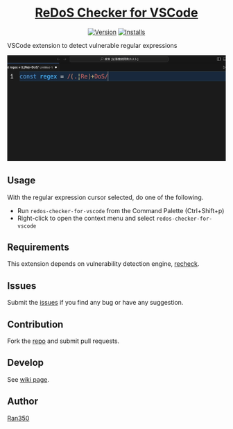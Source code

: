 <div align="center">

# [ReDoS Checker for VSCode](https://github.com/Ran350/redos-checker-for-vscode)

[![Version](https://img.shields.io/visual-studio-marketplace/v/ran350.redos-checker-for-vscode?style=for-the-badge)](https://marketplace.visualstudio.com/items?itemName=ran350.redos-checker-for-vscode)
[![Installs](https://img.shields.io/visual-studio-marketplace/i/ran350.redos-checker-for-vscode?style=for-the-badge)](https://marketplace.visualstudio.com/items?itemName=ran350.redos-checker-for-vscode)

</div>

VSCode extension to detect vulnerable regular expressions

![image/demo.gif](https://github.com/Ran350/redos-checker-for-vscode/blob/main/image/demo.gif?raw=true)

## Usage

With the regular expression cursor selected, do one of the following.

- Run `redos-checker-for-vscode` from the Command Palette (Ctrl+Shift+p)
- Right-click to open the context menu and select `redos-checker-for-vscode`

## Requirements

This extension depends on vulnerability detection engine, [recheck](https://github.com/MakeNowJust-Labo/recheck).

## Issues

Submit the [issues](https://github.com/Ran350/redos-checker-for-vscode/issues) if you find any bug or have any suggestion.

## Contribution

Fork the [repo](https://github.com/Ran350/redos-checker-for-vscode) and submit pull requests.

## Develop

See [wiki page](https://github.com/Ran350/redos-checker-for-vscode/wiki).

## Author

[Ran350](https://github.com/Ran350)
